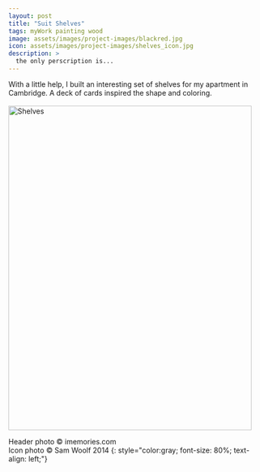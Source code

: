 ```yaml
---
layout: post
title: "Suit Shelves"
tags: myWork painting wood
image: assets/images/project-images/blackred.jpg
icon: assets/images/project-images/shelves_icon.jpg
description: >
  the only perscription is...
---
```

With a little help, I built an interesting set of shelves for my apartment in Cambridge. A deck of cards inspired the shape and coloring. 
<br><br>
<a data-flickr-embed="true"  href="https://www.flickr.com/photos/141235365@N08/albums/72157666229646066" title="Shelves"><img src="https://farm2.staticflickr.com/1679/25969506326_86b474d3d7_z.jpg" width="480" height="640" alt="Shelves"></a><script async src="//embedr.flickr.com/assets/client-code.js" charset="utf-8"></script>

Header photo &copy; imemories.com<br>
Icon photo &copy; Sam Woolf 2014
{: style="color:gray; font-size: 80%; text-align: left;"}